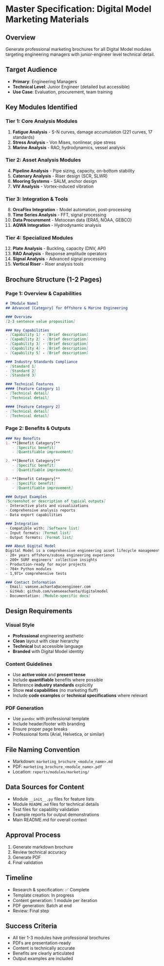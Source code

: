 # Master Specification: Digital Model Marketing Materials

## Overview
Generate professional marketing brochures for all Digital Model modules targeting engineering managers with junior-engineer level technical detail.

## Target Audience
- **Primary**: Engineering Managers
- **Technical Level**: Junior Engineer (detailed but accessible)
- **Use Case**: Evaluation, procurement, team training

## Key Modules Identified

### Tier 1: Core Analysis Modules
1. **Fatigue Analysis** - S-N curves, damage accumulation (221 curves, 17 standards)
2. **Stress Analysis** - Von Mises, nonlinear, pipe stress
3. **Marine Analysis** - RAO, hydrodynamics, vessel analysis

### Tier 2: Asset Analysis Modules
4. **Pipeline Analysis** - Pipe sizing, capacity, on-bottom stability
5. **Catenary Analysis** - Riser design (SCR, SLWR)
6. **Mooring Systems** - SALM, anchor design
7. **VIV Analysis** - Vortex-induced vibration

### Tier 3: Integration & Tools
8. **OrcaFlex Integration** - Model automation, post-processing
9. **Time Series Analysis** - FFT, signal processing
10. **Data Procurement** - Metocean data (ERA5, NOAA, GEBCO)
11. **AQWA Integration** - Hydrodynamic analysis

### Tier 4: Specialized Modules
12. **Plate Analysis** - Buckling, capacity (DNV, API)
13. **RAO Analysis** - Response amplitude operators
14. **Signal Analysis** - Advanced signal processing
15. **Vertical Riser** - Riser analysis tools

## Brochure Structure (1-2 Pages)

### Page 1: Overview & Capabilities
```markdown
# [Module Name]
## Advanced [Category] for Offshore & Marine Engineering

### Overview
[2-3 sentence value proposition]

### Key Capabilities
- [Capability 1] - [Brief description]
- [Capability 2] - [Brief description]
- [Capability 3] - [Brief description]
- [Capability 4] - [Brief description]
- [Capability 5] - [Brief description]

### Industry Standards Compliance
- [Standard 1]
- [Standard 2]
- [Standard 3]

### Technical Features
#### [Feature Category 1]
- [Technical detail]
- [Technical detail]

#### [Feature Category 2]
- [Technical detail]
- [Technical detail]
```

### Page 2: Benefits & Outputs
```markdown
### Key Benefits
1. **[Benefit Category]**
   - [Specific benefit]
   - [Quantifiable improvement]

2. **[Benefit Category]**
   - [Specific benefit]
   - [Quantifiable improvement]

3. **[Benefit Category]**
   - [Specific benefit]
   - [Quantifiable improvement]

### Output Examples
[Screenshot or description of typical outputs]
- Interactive plots and visualizations
- Comprehensive analysis reports
- Data export capabilities

### Integration
- Compatible with: [Software list]
- Input formats: [Format list]
- Output formats: [Format list]

### About Digital Model
Digital Model is a comprehensive engineering asset lifecycle management platform with:
- 20+ years offshore/subsea engineering experience
- 200+ SURF engineers' collective insights
- Production-ready for major projects
- 704+ Python modules
- 1,971+ comprehensive tests

### Contact Information
- Email: vamsee.achanta@aceengineer.com
- GitHub: github.com/vamseeachanta/digitalmodel
- Documentation: [Module-specific docs]
```

## Design Requirements

### Visual Style
- **Professional** engineering aesthetic
- **Clean** layout with clear hierarchy
- **Technical** but accessible language
- **Branded** with Digital Model identity

### Content Guidelines
- Use **active voice** and **present tense**
- Include **quantifiable** benefits where possible
- Reference **industry standards** explicitly
- Show **real capabilities** (no marketing fluff)
- Include **code examples** or **technical specifications** where relevant

### PDF Generation
- Use `pandoc` with professional template
- Include header/footer with branding
- Ensure proper page breaks
- Professional fonts (Arial, Helvetica, or similar)

## File Naming Convention
- Markdown: `marketing_brochure_<module_name>.md`
- PDF: `marketing_brochure_<module_name>.pdf`
- Location: `reports/modules/marketing/`

## Data Sources for Content
- Module `__init__.py` files for feature lists
- Module `README.md` files for technical details
- Test files for capability validation
- Example reports for output demonstrations
- Main README.md for overall context

## Approval Process
1. Generate markdown brochure
2. Review technical accuracy
3. Generate PDF
4. Final validation

## Timeline
- Research & specification: ✅ Complete
- Template creation: In progress
- Content generation: 1 module per iteration
- PDF generation: Batch at end
- Review: Final step

## Success Criteria
- All tier 1-3 modules have professional brochures
- PDFs are presentation-ready
- Content is technically accurate
- Benefits are clearly articulated
- Output examples are included
